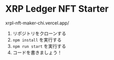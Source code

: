 # XRP Ledger NFT Starter

xrpl-nft-maker-chi.vercel.app/

1. リポジトリをクローンする
2. `npm install` を実行する
3. `npm run start` を実行する
4. コードを書きましょう！
